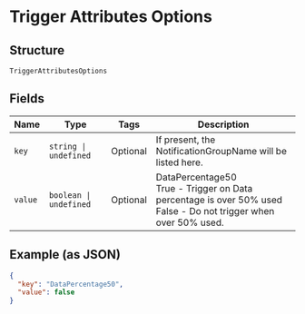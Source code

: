 
# Trigger Attributes Options

## Structure

`TriggerAttributesOptions`

## Fields

| Name | Type | Tags | Description |
|  --- | --- | --- | --- |
| `key` | `string \| undefined` | Optional | If present, the NotificationGroupName will be listed here. |
| `value` | `boolean \| undefined` | Optional | DataPercentage50<br />True - Trigger on Data percentage is over 50% used<br />False - Do not trigger when over 50% used. |

## Example (as JSON)

```json
{
  "key": "DataPercentage50",
  "value": false
}
```

